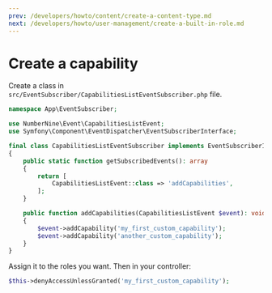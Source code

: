 ```yaml
---
prev: /developers/howto/content/create-a-content-type.md
next: /developers/howto/user-management/create-a-built-in-role.md
---
```


# Create a capability

Create a class in `src/EventSubscriber/CapabilitiesListEventSubscriber.php` file.

```php
namespace App\EventSubscriber;

use NumberNine\Event\CapabilitiesListEvent;
use Symfony\Component\EventDispatcher\EventSubscriberInterface;

final class CapabilitiesListEventSubscriber implements EventSubscriberInterface
{
    public static function getSubscribedEvents(): array
    {
        return [
            CapabilitiesListEvent::class => 'addCapabilities',
        ];
    }

    public function addCapabilities(CapabilitiesListEvent $event): void
    {
        $event->addCapability('my_first_custom_capability');
        $event->addCapability('another_custom_capability');
    }
}
```

Assign it to the roles you want. Then in your controller:

```php
$this->denyAccessUnlessGranted('my_first_custom_capability');
```
